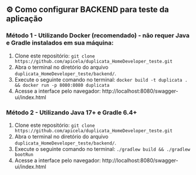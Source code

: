 ## ⚙️ Como configurar BACKEND para teste da aplicação

### Método 1 - Utilizando Docker (recomendado) - não requer Java e Gradle instalados em sua máquina:

1. Clone este repositório: ``` git clone https://github.com/apicela/duplicata_HomeDeveloper_teste.git ```
2. Abra o terminal no diretório do arquivo `duplicata_HomeDeveloper_teste/backend/`.
3. Execute o seguinte comando no terminal: ```docker build -t duplicata . && docker run -p 8080:8080 duplicata```
4. Acesse a interface pelo navegador: http://localhost:8080/swagger-ui/index.html
   <br>

### Método 2 - Utilizando Java 17+ e Gradle 6.4+

1. Clone este repositório: ``` git clone https://github.com/apicela/duplicata_HomeDeveloper_teste.git ```
2. Abra o terminal no diretório do arquivo `duplicata_HomeDeveloper_teste/backend/`.
3. Execute o seguinte comando no terminal: ```./gradlew build && ./gradlew bootRun```
4. Acesse a interface pelo navegador: http://localhost:8080/swagger-ui/index.html
   <br>